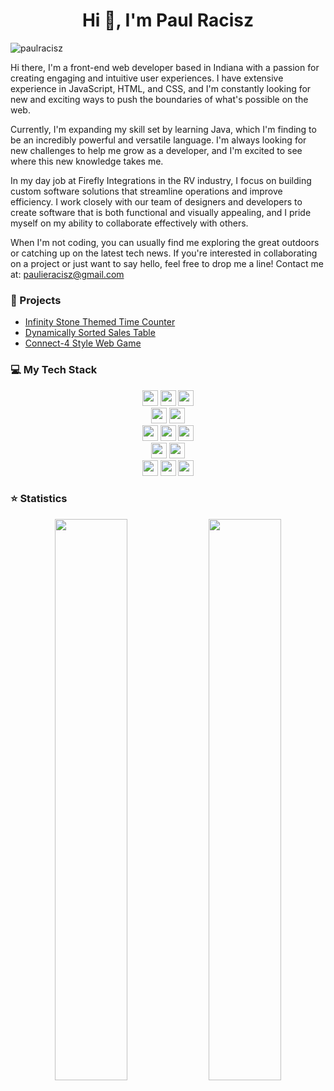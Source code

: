 <h1 align="center">Hi 👋, I'm Paul Racisz</h1>
<p align="left"> <img src="https://komarev.com/ghpvc/?username=paulracisz" alt="paulracisz" /> </p>

Hi there, I'm a front-end web developer based in Indiana with a passion for creating engaging and intuitive user experiences. I have extensive experience in JavaScript, HTML, and CSS, and I'm constantly looking for new and exciting ways to push the boundaries of what's possible on the web.

Currently, I'm expanding my skill set by learning Java, which I'm finding to be an incredibly powerful and versatile language. I'm always looking for new challenges to help me grow as a developer, and I'm excited to see where this new knowledge takes me.

In my day job at Firefly Integrations in the RV industry, I focus on building custom software solutions that streamline operations and improve efficiency. I work closely with our team of designers and developers to create software that is both functional and visually appealing, and I pride myself on my ability to collaborate effectively with others.

When I'm not coding, you can usually find me exploring the great outdoors or catching up on the latest tech news. If you're interested in collaborating on a project or just want to say hello, feel free to drop me a line!
Contact me at: paulieracisz@gmail.com





### :gift: Projects
- <a href="https://github.com/Paulracisz/infinitystones" target="_blank">Infinity Stone Themed Time Counter</a>
- <a href="https://paulracisz.github.io/sales-table/" target="_blank">Dynamically Sorted Sales Table</a>
- <a href="https://paulracisz.gitlab.io/connect-four/" target="_blank">Connect-4 Style Web Game</a>
### 💻 My Tech Stack

<p  align="center">

<!-- Programming Language -->
<img src="https://img.shields.io/badge/Python-3776AB?style=for-the-badge&logo=python&logoColor=white" height="25">
<img src="https://img.shields.io/badge/JavaScript-F7DF1E?style=for-the-badge&logo=javascript&logoColor=black" height="25">
<img src="https://img.shields.io/badge/Java-ED8B00?style=for-the-badge&logo=image/png,https://cdn-icons-png.flaticon.com/512/152/152760.png&logoColor=white" height="25">
<br>
<img src="https://img.shields.io/badge/Git-F05032?style=for-the-badge&logo=git&logoColor=white" height="25">
<img src="https://img.shields.io/badge/Visual_Studio_Code-0078D4?style=for-the-badge&logo=visual%20studio%20code&logoColor=white" height="25">
<br>
<img src="https://img.shields.io/badge/Django-092E20?style=for-the-badge&logo=django&logoColor=green" height="25">
<img src="https://img.shields.io/badge/React-20232A?style=for-the-badge&logo=react&logoColor=61DAFB" height="25">
<img src="https://img.shields.io/badge/Node.js-43853D?style=for-the-badge&logo=node-dot-js&logoColor=white" height="25">
 <br>
<img src="https://img.shields.io/badge/Angular-cc0000?style=for-the-badge&logo=angular&logoColor=white" height="25">
<img src="https://img.shields.io/badge/Android-Studio-3DDC84?style=for-the-badge&logo=android-studio&logoColor=white" height="25">
 <br>
<img src="https://img.shields.io/badge/Xcode-147EFB?style=for-the-badge&logo=xcode&logoColor=white" height="25">
<img src="https://img.shields.io/badge/AWS-232F3E?style=for-the-badge&logo=amazon-aws&logoColor=white" height="25">
<img src="https://img.shields.io/badge/Kotlin-7F52FF?style=for-the-badge&logo=kotlin&logoColor=white" height="25">

</p>

### ⭐ Statistics

 <!-- <p align="center"> 
    <img src="https://github-readme-stats.vercel.app/api?username=paulrfirefly&count_private=true&show_icons=true&theme=buefy" alt="paulrfirefly" width="420"/> 
    <img src="https://github-readme-stats.vercel.app/api/top-langs/?username=paulracisz&hide=jupyter%20notebook,html,css&langs_count=8&layout=compact&theme=buefy" alt="paulrfirefly" height="165" />
 </p> -->

<p align="center">
  <img width="48%" src="https://github-readme-stats.vercel.app/api?username=Paulracisz&show_icons=true&theme=tokyonight" />
  <img width="48%" src="https://github-readme-streak-stats.herokuapp.com/?user=Paulracisz&theme=tokyonight" />
</p>

<!--

For ICON With Text
    https://img.shields.io/badge/HereText-FF9800.svg?&style=for-the-badge&logo=HereIconName&logoColor=white

For Github Stats
    https://github-readme-stats.vercel.app/api?username=HereUsername&show_icons=true

For Profile View
    https://komarev.com/ghpvc/?username=HereUsername

For Auto Generate
    https://rahuldkjain.github.io/gh-profile-readme-generator/

For County Flag ICOn
    https://www.flaticon.com/

For ICON Idea
    https://simpleicons.org/

-->




<!--
**Paulracisz/PaulRacisz** is a ✨ _special_ ✨ repository because its `README.md` (this file) appears on your GitHub profile.

Here are some ideas to get you started:

- 🔭 I’m currently working on ...
- 🌱 I’m currently learning ...
- 👯 I’m looking to collaborate on ...
- 🤔 I’m looking for help with ...
- 💬 Ask me about ...
- 📫 How to reach me: ...
- 😄 Pronouns: ...
- ⚡ Fun fact: ...
-->
